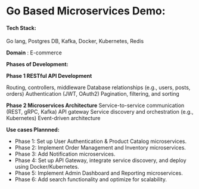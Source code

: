 # **Go Based Microservices Demo:**

#### Tech Stack:
Go lang, Postgres DB, Kafka, Docker, Kubernetes, Redis

**Domain** : E-commerce

**Phases of Development:**

**Phase 1 RESTful API Development**

Routing, controllers, middleware
Database relationships (e.g., users, posts, orders)
Authentication (JWT, OAuth2)
Pagination, filtering, and sorting

**Phase 2 Microservices Architecture**
Service-to-service communication (REST, gRPC, Kafka)
API gateway
Service discovery and orchestration (e.g., Kubernetes)
Event-driven architecture

**Use cases Plannned:**
- Phase 1: Set up User Authentication & Product Catalog microservices.
- Phase 2: Implement Order Management and Inventory microservices.
- Phase 3: Add Notification microservices.
- Phase 4: Set up API Gateway, integrate service discovery, and deploy using Docker/Kubernetes.
- Phase 5: Implement Admin Dashboard and Reporting microservices.
- Phase 6: Add search functionality and optimize for scalability.
